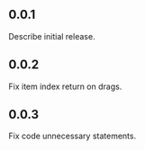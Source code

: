 ## 0.0.1
Describe initial release.
## 0.0.2
Fix item index return on drags.
## 0.0.3
Fix code unnecessary statements.
